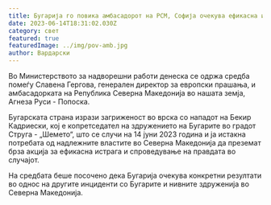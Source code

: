 ```yaml
---
title: Бугарија го повика амбасадорот на РСМ, Софија очекува ефикасна истрага
date: 2023-06-14T18:31:02.030Z
category: свет
featured: true
featuredImage: ../img/pov-amb.jpg
author: Вардарски
---
```

Во Министерството за надворешни работи денеска се одржа средба помеѓу Славена Гергова, генерален директор за европски прашања, и амбасадорката на Република Северна Македонија во нашата земја, Агнеза Руси - Попоска.

Бугарската страна изрази загриженост во врска со нападот на Бекир Кадриески, кој е копретседател на здружението на Бугарите во градот Струга - „Шемето“, што се случи на 14 јуни 2023 година и ја истакна потребата од надлежните властите во Северна Македонија да преземат брза акција за ефикасна истрага и спроведување на правдата во случајот.

На средбата беше посочено дека Бугарија очекува конкретни резултати во однос на другите инциденти со Бугарите и нивните здруженија во Северна Македонија.
